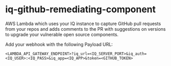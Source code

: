 # iq-github-remediating-component

AWS Lambda which uses your IQ instance to capture GitHub pull requests from your repos and adds comments to the PR with suggestions on versions to upgrade your vulnerable open source components.

Add your webhook with the following Payload URL:

`<LAMBDA_API_GATEWAY_ENDPOINT>?iq_url=<IQ_SERVER_PORT>&iq_auth=<IQ_USER>:<IQ_PASS>&iq_app=<IQ_APP>&token=<GITHUB_TOKEN>`

